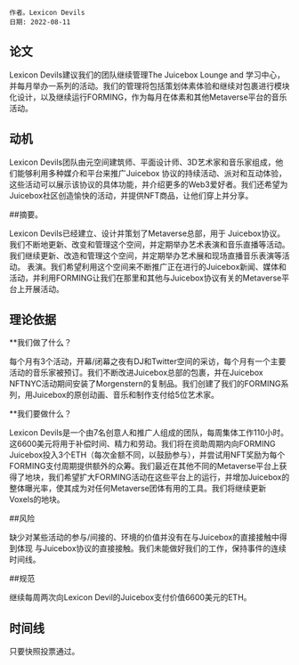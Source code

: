 
```纯文本
作者。Lexicon Devils
日期: 2022-08-11
```

## 论文

Lexicon Devils建议我们的团队继续管理The Juicebox Lounge and
学习中心，并每月举办一系列的活动。我们的管理将包括策划体素体验和继续对包裹进行模块化设计，以及继续运行FORMING，作为每月在体素和其他Metaverse平台的音乐活动。

## 动机

Lexicon Devils团队由元空间建筑师、平面设计师、3D艺术家和音乐家组成，他们能够利用多种媒介和平台来推广Juicebox
协议的持续活动、派对和互动体验，这些活动可以展示该协议的具体功能，并介绍更多的Web3爱好者。我们还希望为Juicebox社区创造愉快的活动，并提供NFT商品，让他们穿上并分享。

##摘要。

Lexicon Devils已经建立、设计并策划了Metaverse总部，用于
Juicebox协议。我们不断地更新、改变和管理这个空间，并定期举办艺术表演和音乐直播等活动。
我们继续更新、改造和管理这个空间，并定期举办艺术展和现场直播音乐表演等活动。
表演。我们希望利用这个空间来不断推广正在进行的Juicebox新闻、媒体和活动，并利用FORMING让我们在那里和其他与Juicebox协议有关的Metaverse平台上开展活动。

## 理论依据

**我们做了什么？

每个月有3个活动，开幕/闭幕之夜有DJ和Twitter空间的采访，每个月有一个主要活动的音乐家被预订。我们不断改进Juicebox总部的包裹，并在Juicebox NFTNYC活动期间安装了Morgenstern的复制品。我们创建了我们的FORMING系列，用Juicebox的原创动画、音乐和制作支付给5位艺术家。

**我们要做什么？

Lexicon Devils是一个由7名创意人和推广人组成的团队，每周集体工作110小时。这6600美元将用于补偿时间、精力和劳动。我们将在资助周期内向FORMING Juicebox投入3个ETH（每次金额不同，以鼓励参与），并尝试用NFT奖励为每个FORMING支付周期提供额外的众筹。我们最近在其他不同的Metaverse平台上获得了地块，我们希望扩大FORMING活动在这些平台上的运行，并增加Juicebox的整体曝光率，使其成为对任何Metaverse团体有用的工具。我们将继续更新Voxels的地块。

##风险

缺少对某些活动的参与/间接的、环境的价值并没有在与Juicebox的直接接触中得到体现
与Juicebox协议的直接接触。我们未能做好我们的工作，保持事件的连续时间线。

##规范

继续每周两次向Lexicon Devil的Juicebox支付价值6600美元的ETH。

## 时间线

只要快照投票通过。
